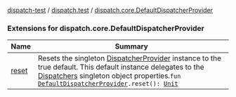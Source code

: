 [dispatch-test](../../index.md) / [dispatch.test](../index.md) / [dispatch.core.DefaultDispatcherProvider](./index.md)

### Extensions for dispatch.core.DefaultDispatcherProvider

| Name | Summary |
|---|---|
| [reset](reset.md) | Resets the singleton [DispatcherProvider](https://rbusarow.github.io/Dispatch/dispatch-core/dispatch.core/-dispatcher-provider/index.md) instance to the true default. This default instance delegates to the [Dispatchers](https://kotlin.github.io/kotlinx.coroutines/kotlinx-coroutines-core/kotlinx.coroutines/-dispatchers/index.html) singleton object properties.`fun `[`DefaultDispatcherProvider`](https://rbusarow.github.io/Dispatch/dispatch-core/dispatch.core/-default-dispatcher-provider/index.md)`.reset(): `[`Unit`](https://kotlinlang.org/api/latest/jvm/stdlib/kotlin/-unit/index.html) |

